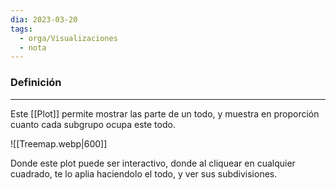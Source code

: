 ```yaml
---
dia: 2023-03-20
tags:
  - orga/Visualizaciones
  - nota
---
```

### Definición
---
Este [[Plot]] permite mostrar las parte de un todo, y muestra en proporción cuanto cada subgrupo ocupa este todo.

![[Treemap.webp|600]]

Donde este plot puede ser interactivo, donde al cliquear en cualquier cuadrado, te lo aplia haciendolo el todo, y ver sus subdivisiones.